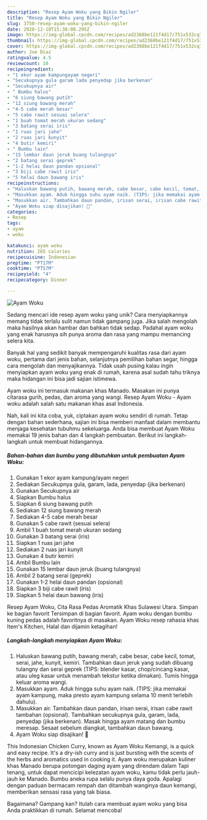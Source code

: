 ```yaml
---
description: "Resep Ayam Woku yang Bikin Ngiler"
title: "Resep Ayam Woku yang Bikin Ngiler"
slug: 3750-resep-ayam-woku-yang-bikin-ngiler
date: 2020-12-10T15:38:08.295Z
image: https://img-global.cpcdn.com/recipes/ad2368be121f4d17/751x532cq70/ayam-woku-foto-resep-utama.jpg
thumbnail: https://img-global.cpcdn.com/recipes/ad2368be121f4d17/751x532cq70/ayam-woku-foto-resep-utama.jpg
cover: https://img-global.cpcdn.com/recipes/ad2368be121f4d17/751x532cq70/ayam-woku-foto-resep-utama.jpg
author: Joe Diaz
ratingvalue: 4.5
reviewcount: 10
recipeingredient:
- "1 ekor ayam kampungayam negeri"
- "Secukupnya gula garam lada penyedap jika berkenan"
- "Secukupnya air"
- " Bumbu halus"
- "6 siung bawang putih"
- "12 siung bawang merah"
- "4-5 cabe merah besar"
- "5 cabe rawit sesuai selera"
- "1 buah tomat merah ukuran sedang"
- "3 batang serai iris"
- "1 ruas jari jahe"
- "2 ruas jari kunyit"
- "4 butir kemiri"
- " Bumbu lain"
- "15 lembar daun jeruk buang tulangnya"
- "2 batang serai geprek"
- "1-2 helai daun pandan opsional"
- "3 biji cabe rawit iris"
- "5 helai daun bawang iris"
recipeinstructions:
- "Haluskan bawang putih, bawang merah, cabe besar, cabe kecil, tomat, serai, jahe, kunyit, kemiri. Tambahkan daun jeruk yang sudah dibuang tulangny dan serai geprek (TIPS: blender kasar, chop/cincang kasar, atau uleg kasar untuk menambah tekstur ketika dimakan). Tumis hingga keluar aroma wangi."
- "Masukkan ayam. Aduk hingga suhu ayam naik. (TIPS: jika memakai ayam kampung, maka presto ayam kampung selama 10 menit terlebih dahulu)."
- "Masukkan air. Tambahkan daun pandan, irisan serai, irisan cabe rawit tambahan (opsional). Tambahkan secukupnya gula, garam, lada, penyedap (jika berkenan). Masak hingga ayam matang dan bumbu meresap. Sesaat sebelum diangkat, tambahkan daun bawang."
- "Ayam Woku siap disajikan! 💞"
categories:
- Resep
tags:
- ayam
- woku

katakunci: ayam woku 
nutrition: 265 calories
recipecuisine: Indonesian
preptime: "PT17M"
cooktime: "PT57M"
recipeyield: "4"
recipecategory: Dinner

---
```



![Ayam Woku](https://img-global.cpcdn.com/recipes/ad2368be121f4d17/751x532cq70/ayam-woku-foto-resep-utama.jpg)

Sedang mencari ide resep ayam woku yang unik? Cara menyiapkannya memang tidak terlalu sulit namun tidak gampang juga. Jika salah mengolah maka hasilnya akan hambar dan bahkan tidak sedap. Padahal ayam woku yang enak harusnya sih punya aroma dan rasa yang mampu memancing selera kita.

Banyak hal yang sedikit banyak mempengaruhi kualitas rasa dari ayam woku, pertama dari jenis bahan, selanjutnya pemilihan bahan segar, hingga cara mengolah dan menyajikannya. Tidak usah pusing kalau ingin menyiapkan ayam woku yang enak di rumah, karena asal sudah tahu triknya maka hidangan ini bisa jadi sajian istimewa.

Ayam woku ini termasuk makanan khas Manado. Masakan ini punya citarasa gurih, pedas, dan aroma yang wangi. Resep Ayam Woku - Ayam woku adalah salah satu makanan khas asal Indonesia.


Nah, kali ini kita coba, yuk, ciptakan ayam woku sendiri di rumah. Tetap dengan bahan sederhana, sajian ini bisa memberi manfaat dalam membantu menjaga kesehatan tubuhmu sekeluarga. Anda bisa membuat Ayam Woku memakai 19 jenis bahan dan 4 langkah pembuatan. Berikut ini langkah-langkah untuk membuat hidangannya.

<!--inarticleads1-->

##### Bahan-bahan dan bumbu yang dibutuhkan untuk pembuatan Ayam Woku:

1. Gunakan 1 ekor ayam kampung/ayam negeri
1. Sediakan Secukupnya gula, garam, lada, penyedap (jika berkenan)
1. Gunakan Secukupnya air
1. Siapkan  Bumbu halus
1. Siapkan 6 siung bawang putih
1. Sediakan 12 siung bawang merah
1. Sediakan 4-5 cabe merah besar
1. Gunakan 5 cabe rawit (sesuai selera)
1. Ambil 1 buah tomat merah ukuran sedang
1. Gunakan 3 batang serai (iris)
1. Siapkan 1 ruas jari jahe
1. Sediakan 2 ruas jari kunyit
1. Gunakan 4 butir kemiri
1. Ambil  Bumbu lain
1. Gunakan 15 lembar daun jeruk (buang tulangnya)
1. Ambil 2 batang serai (geprek)
1. Gunakan 1-2 helai daun pandan (opsional)
1. Siapkan 3 biji cabe rawit (iris)
1. Siapkan 5 helai daun bawang (iris)


Resep Ayam Woku, Cita Rasa Pedas Aromatik Khas Sulawesi Utara. Simpan ke bagian favorit Tersimpan di bagian favorit. Ayam woku dengan bumbu kuning pedas adalah favoritnya di masakan. Ayam Woku resep rahasia khas Item&#39;s Kitchen, Halal dan dijamin ketagihan! 

<!--inarticleads2-->

##### Langkah-langkah menyiapkan Ayam Woku:

1. Haluskan bawang putih, bawang merah, cabe besar, cabe kecil, tomat, serai, jahe, kunyit, kemiri. Tambahkan daun jeruk yang sudah dibuang tulangny dan serai geprek (TIPS: blender kasar, chop/cincang kasar, atau uleg kasar untuk menambah tekstur ketika dimakan). Tumis hingga keluar aroma wangi.
1. Masukkan ayam. Aduk hingga suhu ayam naik. (TIPS: jika memakai ayam kampung, maka presto ayam kampung selama 10 menit terlebih dahulu).
1. Masukkan air. Tambahkan daun pandan, irisan serai, irisan cabe rawit tambahan (opsional). Tambahkan secukupnya gula, garam, lada, penyedap (jika berkenan). Masak hingga ayam matang dan bumbu meresap. Sesaat sebelum diangkat, tambahkan daun bawang.
1. Ayam Woku siap disajikan! 💞


This Indonesian Chicken Curry, known as Ayam Woku Kemangi, is a quick and easy recipe. It&#39;s a dry-ish curry and is just bursting with the scents of the herbs and aromatics used in cooking it. Ayam woku merupakan kuliner khas Manado berupa potongan daging ayam yang direndam dalam Tapi tenang, untuk dapat mencicipi kelezatan ayam woku, kamu tidak perlu jauh-jauh ke Manado. Bumbu aneka rupa selalu punya daya goda. Apalagi dengan paduan bermacam rempah dan ditambah wanginya daun kemangi, memberikan sensasi rasa yang tak biasa. 

Bagaimana? Gampang kan? Itulah cara membuat ayam woku yang bisa Anda praktikkan di rumah. Selamat mencoba!
